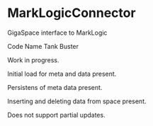 MarkLogicConnector
==================

GigaSpace interface to MarkLogic

Code Name Tank Buster

Work in progress.

Initial load for meta and data present.

Persistens of meta data present.

Inserting and deleting data from space present.

Does not support partial updates.
